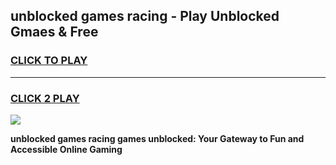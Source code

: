 
## unblocked games racing - Play Unblocked Gmaes & Free
<h3>
<a href="https://premium.freeplayer.one?title=unblocked_games_racing&ref=20F">CLICK TO PLAY</a></h3>
<hr>

<h3>
<a href="https://premium.freeplayer.one?title=unblocked_games_racing&ref=20F">CLICK 2 PLAY</a>
  
</h3>

<a href="https://premium.freeplayer.one?title=unblocked_games_racing&ref=20F/"><img src="https://clearcache.store/games.png"></a>


**unblocked games racing games unblocked: Your Gateway to Fun and Accessible Online Gaming**
